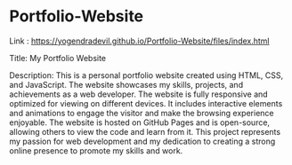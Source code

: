 # Portfolio-Website
Link : https://yogendradevil.github.io/Portfolio-Website/files/index.html

Title: My Portfolio Website

Description: This is a personal portfolio website created using HTML, CSS, and JavaScript. The website showcases my skills, projects, and achievements as a web developer. The website is fully responsive and optimized for viewing on different devices. It includes interactive elements and animations to engage the visitor and make the browsing experience enjoyable. The website is hosted on GitHub Pages and is open-source, allowing others to view the code and learn from it. This project represents my passion for web development and my dedication to creating a strong online presence to promote my skills and work.

